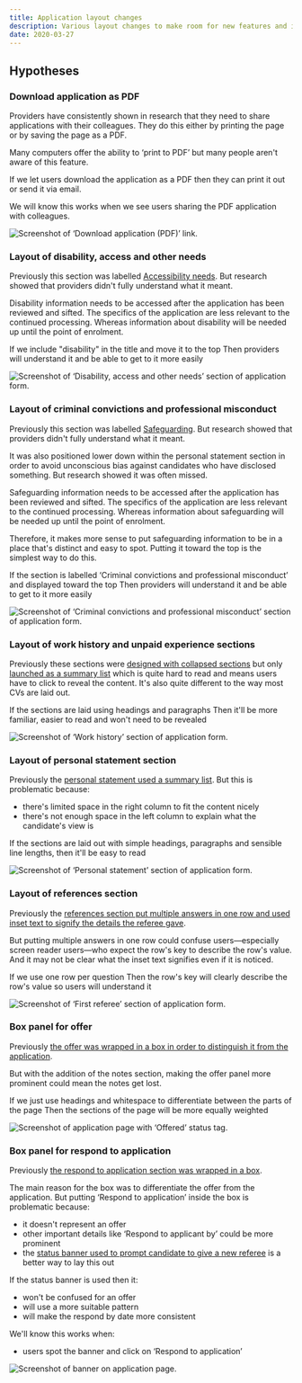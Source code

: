 ```yaml
---
title: Application layout changes
description: Various layout changes to make room for new features and improve existing ones
date: 2020-03-27
---
```


## Hypotheses

### Download application as PDF

Providers have consistently shown in research that they need to share applications with their colleagues. They do this either by printing the page or by saving the page as a PDF.

Many computers offer the ability to ‘print to PDF’ but many people aren't aware of this feature.

If we let users download the application as a PDF then they can print it out or send it via email.

We will know this works when we see users sharing the PDF application with colleagues.

![Screenshot of ‘Download application (PDF)’ link.](download.png)

### Layout of disability, access and other needs

Previously this section was labelled [Accessibility needs](/manage-teacher-training-applications/offer-panel#offer-panel-new). But research showed that providers didn't fully understand what it meant.

Disability information needs to be accessed after the application has been reviewed and sifted. The specifics of the application are less relevant to the continued processing. Whereas information about disability will be needed up until the point of enrolment.

If we include "disability" in the title and move it to the top
Then providers will understand it and be able to get to it more easily

![Screenshot of ‘Disability, access and other needs’ section of application form.](disability.png)

### Layout of criminal convictions and professional misconduct

Previously this section was labelled [Safeguarding](/manage-teacher-training-applications/offer-panel#offer-panel-new). But research showed that providers didn't fully understand what it meant.

It was also positioned lower down within the personal statement section in order to avoid unconscious bias against candidates who have disclosed something. But research showed it was often missed.

Safeguarding information needs to be accessed after the application has been reviewed and sifted. The specifics of the application are less relevant to the continued processing. Whereas information about safeguarding will be needed up until the point of enrolment.

Therefore, it makes more sense to put safeguarding information to be in a place that's distinct and easy to spot. Putting it toward the top is the simplest way to do this.

If the section is labelled ‘Criminal convictions and professional misconduct’ and displayed toward the top
Then providers will understand it and be able to get to it more easily

![Screenshot of ‘Criminal convictions and professional misconduct’ section of application form.](criminal-convictions.png)

### Layout of work history and unpaid experience sections

Previously these sections were [designed with collapsed sections](/manage-teacher-training-applications/offer-panel#offer-panel-new) but only [launched as a summary list](/manage-teacher-training-applications/as-launched-26-nov-2019#application-with-offer) which is quite hard to read and means users have to click to reveal the content. It's also quite different to the way most CVs are laid out.

If the sections are laid using headings and paragraphs
Then it'll be more familiar, easier to read and won't need to be revealed

![Screenshot of ‘Work history’ section of application form.](work-history.png)

### Layout of personal statement section

Previously the [personal statement used a summary list](/manage-teacher-training-applications/offer-panel#offer-panel-new). But this is problematic because:

- there's limited space in the right column to fit the content nicely
- there's not enough space in the left column to explain what the candidate's view is

If the sections are laid out with simple headings, paragraphs and sensible line lengths, then it'll be easy to read

![Screenshot of ‘Personal statement’ section of application form.](personal-statement.png)

### Layout of references section

Previously the [references section put multiple answers in one row and used inset text to signify the details the referee gave](/apply-for-teacher-training/give-a-reference-second-iteration#provider-view-with-amended-relationshipw).

But putting multiple answers in one row could confuse users—especially screen reader users—who expect the row's key to describe the row's value. And it may not be clear what the inset text signifies even if it is noticed.

If we use one row per question
Then the row's key will clearly describe the row's value so users will understand it

![Screenshot of ‘First referee’ section of application form.](references.png)

### Box panel for offer

Previously [the offer was wrapped in a box in order to distinguish it from the application](/manage-teacher-training-applications/offer-panel#offer-panel-offered).

But with the addition of the notes section, making the offer panel more prominent could mean the notes get lost.

If we just use headings and whitespace to differentiate between the parts of the page
Then the sections of the page will be more equally weighted

![Screenshot of application page with ‘Offered’ status tag.](offer.png)

### Box panel for respond to application

Previously [the respond to application section was wrapped in a box](/manage-teacher-training-applications/offer-panel#offer-panel-new).

The main reason for the box was to differentiate the offer from the application. But putting ‘Respond to application’ inside the box is problematic because:

- it doesn't represent an offer
- other important details like ‘Respond to applicant by’ could be more prominent
- the [status banner used to prompt candidate to give a new referee](/apply-for-teacher-training/add-a-new-referee#application-dashboard-with-warning) is a better way to lay this out

If the status banner is used then it:

- won't be confused for an offer
- will use a more suitable pattern
- will make the respond by date more consistent

We'll know this works when:

- users spot the banner and click on ‘Respond to application’

![Screenshot of banner on application page.](banner.png)

